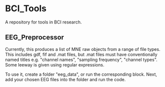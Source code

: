 # BCI_Tools
A repository for tools in BCI research.

## EEG_Preprocessor

Currently, this produces a list of MNE raw objects from a range of file types. This includes gdf, fif and .mat files, but .mat files must have conventionally named titles e.g. "channel names", "sampling frequency", "channel types". Some leeway is given using regular expressions.

To use it, create a folder "eeg_data", or run the corresponding block. Next, add your chosen EEG files into the folder and run the code.
